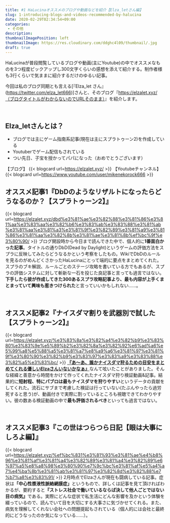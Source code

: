 ```yaml
---
title: #1 HaLucinaオススメのブログや動画などを紹介【Elza_letさん編】
slug: 1-introducing-blogs-and-videos-recommended-by-halucina
date: 2020-02-29T02:34:54+09:00
categories: 
 - その他
description: 
thumbnailImagePosition: left
thumbnailImage: https://res.cloudinary.com/ddghc4l09/thumbnail/.jpg
draft: true
---
```


<!--more-->

HaLucinaが普段閲覧しているブログや動画(主にYoutube)の中でオススメなものを3つ程度ピックアップし300文字くらいの感想を添えて紹介する。制作者様も3行くらいで気ままに紹介するだけのゆるい記事。

今回は私のブログ同期とも言える[『Elza_let さん』(https://twitter.com/elza_let666)]さんと、そのブログ『<a href="https://elzalet.xyz/">https://elzalet.xyz/（ブログタイトルがわからないのでURLそのまま）</a>』を紹介します。

&nbsp;

<h2>Elza_letさんとは？</h2>

<ul>
<li>ブログでは主にゲーム指南系記事(現在は主にスプラトゥーン2)を作成している</li>
<li>Youtuberでゲーム配信もされている</li>
<li>つい先日、子宝を授かってパパになった（おめでとうございます）</li>
</ul>

【ブログ】
{{< blogcard url=https://elzalet.xyz/ >}}
【Youtubeチャンネル】
{{< blogcard url=https://www.youtube.com/user/mikenekorock666 >}}
&nbsp;

<h2>オススメ記事1『DbDのようなリザルトになったらどうなるのか？【スプラトゥーン2】』</h2>

{{< blogcard url=https://elzalet.xyz/dbd%e3%81%ae%e3%82%88%e3%81%86%e3%81%aa%e3%83%aa%e3%82%b6%e3%83%ab%e3%83%88%e3%81%ab%e3%81%aa%e3%81%a3%e3%81%9f%e3%82%89%e3%81%a9%e3%81%86%e3%81%aa%e3%82%8b%e3%81%ae%e3%81%8b%ef%bc%9f%e3%80%90/ >}}
ブログ開設時から今日まで読んできた中で、個人的に<strong>1番面白かった記事</strong>。タイトルの通りDbD(Dead by Daylight)というゲームの評価方法をスプラに反映してみたらどうなるかという考察をしたもの。WikiでDbDのルールを見るのがめんどくさかったHaLucinaにとって端的に要点をまとめてくれた。スプラのブキ解説、ルールごとのステージ攻略を書いている方でもあるが、スプラの評価システムに対して斬新な一石を投じた良記事と言っても過言ではない。<strong>下手したら彼が作成してきた300あるスプラ攻略記事より、最も内容が上手くまとまっていて興味も惹きつけられた</strong>と言っていいかもしれない……。

&nbsp;

<h2>オススメ記事2『ナイスダマ割りを武器別で試した【スプラトゥーン2】』</h2>

{{< blogcard url=https://elzalet.xyz/%e3%83%8a%e3%82%a4%e3%82%b9%e3%83%80%e3%83%9e%e5%89%b2%e3%82%8a%e3%82%92%e6%ad%a6%e5%99%a8%e5%88%a5%e3%81%a7%e8%a9%a6%e3%81%97%e3%81%9f%e3%80%90%e3%82%b9%e3%83%97%e3%83%a9%e3%83%88%e3%82%a5%e3%83%bc/ >}}
<a href="https://hackheatharu.xyz/countermeasures-for-booyah-bomb-by-dapple-dualies/"><strong>『あ～あ、誰かナイスダマ狩るための目安をまとめてくれる優しいElzaさんいないかなぁ』</strong></a>なんて呟いたことがありました。そんな経緯と善意から時間をかけて作ってくれたナイスダマ狩り検証動画&amp;記事。結果的に<strong>短射程、特にパブロは最もナイスダマを狩りやすい</strong>というデータの貢献をしてくれた。流石にサブまで考慮した検証は行っていない(たぶんやったら過労死すると思う)が、動画付きで実際に割っているところも視聴できてわかりやすい。彼の数ある検証動画の中で<strong>最も評価されるべき</strong>といっても過言ではない。

&nbsp;

<h2>オススメ記事3『この世はつらつら日記【眼は大事にしろよ編】』</h2>

{{< blogcard url=https://elzalet.xyz/%ef%bc%831%e3%81%93%e3%81%ae%e4%b8%96%e3%81%af%e3%81%a4%e3%82%89%e3%81%a4%e3%82%89%e6%97%a5%e8%a8%98%e3%80%90%e7%9c%bc%e3%81%af%e5%a4%a7%e4%ba%8b%e3%81%ab%e3%81%97%e3%82%8d%e3%82%88%e7%b7%a8%e3%83%91/ >}}
2月時点でElzaさんが現在も闘病している記事。症状は<strong>「中心性漿液性脈絡網膜症」</strong>というもので、詳しくは記事を見て頂ければわかるが、要約すると<strong>『ストレス社会で働いているならば決して他人ごとではない目の病気』</strong>である。実際にどんな症状で私生活にどんな影響を及かという体験を綴っているので、読んでいて目を大切にする大事さに気づかせてくれる。また、病気を理解してくれない会社への問題提起もされている（個人的には会社と最終的にどうなったのか気になっている……）。
